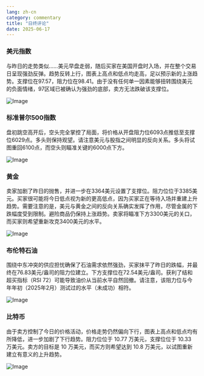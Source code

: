 ```yaml
---
lang: zh-cn
category: commentary
title: "日终评论"
date: 2025-06-17
---
```


### 美元指数

与昨日的走势类似……美元早盘走弱，随后买家在美国开盘时入场，并在整个交易日呈现强劲反弹。趋势反转上行，图表上高点和低点均走高，足以预示新的上涨趋势。支撑位在97.57，阻力位在98.41。由于没有任何单一因素能够扭转围绕美元的负面情绪，97区域已被确认为强劲的底部，卖方无法跌破该支撑位。

![Image](https://markleighedu.github.io/img/Jun-2025/17-Jun-2025/usdindex.jpg)

### 标准普尔500指数

盘初跳空高开后，空头完全掌控了局面，将价格从开盘阻力位6093点推低至支撑位6029点。多头则保持观望。请注意美元与股指之间明显的反向关系。多头将试图重回6100点，而空头则瞄准关键的6000点下方。

![Image](https://markleighedu.github.io/img/Jun-2025/17-Jun-2025/sp500.jpg)

### 黄金

卖家加剧了昨日的抛售，并进一步在3364美元设置了支撑位。阻力位位于3385美元。买家很可能将今日低点视为新的更高低点，因为买家正在等待入场并重建上升趋势。需要注意的是，美元与黄金之间的反向关系确实发挥了作用，尽管金属的下跌幅度受到限制。避险商品仍保持上涨趋势。卖家将瞄准下方3300美元的关口，而买家则希望重新攻克3400美元的水平。

![Image](https://markleighedu.github.io/img/Jun-2025/17-Jun-2025/gold.jpg)

### 布伦特石油

围绕中东冲突的供应担忧确保了石油需求依然强劲，买家抹平了昨日的跌幅，并最终在76.83美元/盎司的阻力位建立。下方支撑位在72.54美元/盎司。获利了结和超买指标（RSI 72）可能导致油价从当前水平自然回撤。请注意，该阻力位与今年年初（2025年2月）测试过的水平（未成功）相符。

![Image](https://markleighedu.github.io/img/Jun-2025/17-Jun-2025/brentoil.jpg)

### 比特币

由于卖方控制了今日的价格活动，价格走势仍然偏向下行，图表上高点和低点均有所降低，进一步加剧了下行趋势。阻力位位于 10.77 万美元，支撑位位于 10.33 万美元。卖方的目标是 10 万美元，而买方则希望达到 10.8 万美元，以试图重新建立有意义的上升趋势。

![Image](https://markleighedu.github.io/img/Jun-2025/17-Jun-2025/bitcoin.jpg)

